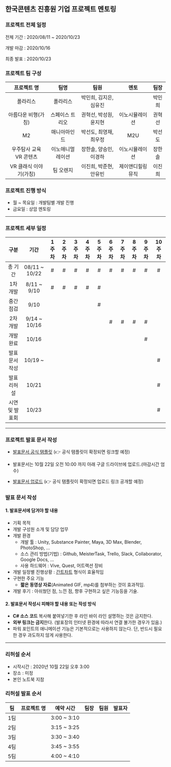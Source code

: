 ## 한국콘텐츠 진흥원 기업 프로젝트 멘토링

### 프로젝트 전체 일정

전체 기간 : 2020/08/11 ~ 2020/10/23

개발 마감 : 2020/10/16

최종 발표 : 2020/10/23

### 프로젝트 팀 구성

|     **프로젝트 명**     |     **팀명**     |        **팀원**        |     **멘토**     | **팀장** |
| :---------------------: | :--------------: | :--------------------: | :--------------: | :------: |
|        폴라리스         |     폴라리스     | 박민희, 김지은, 심유진 |                  |  박민희  |
|   아름다운 비행(가칭)   | 스페이스 트리오  | 권혁선, 박성원, 윤지현 |  이노시뮬레이션  |  권혁선  |
|           M2            |   매니아마인드   | 박선도, 최영재, 최우정 |       M2U        |  박선도  |
| 우주탐사 교육 VR 콘텐츠 | 이노애니멀레이션 | 장한솔, 양승민, 이경하 |  이노시뮬레이션  |  장한솔  |
| VR 클래식 이야기(가칭)  |    팀 오렌지     | 이진희, 박준현, 안유빈 | 제이앤디힐링뮤직 |  이진희  |

### 프로젝트 진행 방식

* 월 ~ 목요일 : 개발팀별 개발 진행
* 금요일 : 상암 멘토링

---

### 프로젝트 세부 일정

|      구분      |     기간      | 1주차 | 2주차 | 3주차 | 4주차 | 5주차 | 6주차 | 7주차 | 8주차 | 9주차 | 10주차 |
| :------------: | :-----------: | :---: | :---: | :---: | :---: | :---: | :---: | :---: | :---: | :---: | :----: |
|    총 기간     | 08/11 ~ 10/22 |   #   |   #   |   #   |   #   |   #   |   #   |   #   |   #   |   #   |   #    |
|    1차 개발    |  8/11 ~ 9/10  |   #   |   #   |   #   |   #   |   #   |       |       |       |       |        |
|   중간 점검    |     9/10      |       |       |       |       |   #   |       |       |       |       |        |
|    2차 개발    | 9/14 ~ 10/16  |       |       |       |       |       |   #   |   #   |   #   |   #   |        |
|   개발 완료    |     10/16     |       |       |       |       |       |       |       |       |   #   |        |
| 발표문서 작성  |    10/19 ~    |       |       |       |       |       |       |       |       |       |   #    |
|  발표 리허설   |     10/21     |       |       |       |       |       |       |       |       |       |   #    |
| 시연 및 발표회 |     10/23     |       |       |       |       |       |       |       |       |       |   #    |

---

### 프로젝트 발표 문서 작성

- [발표문서 공식 탬플릿](https://#) (:point_right: 공식 탬플릿이 확정되면 링크할 예정)

- 발표문서는 10월 22일 오전 10:00 까지 아래 구글 드라이브에 업로드.(마감시간 엄수)

- [발표문서 업로드](https://#) (:point_right: 공식 탬플릿이 확정되면 업로드 링크 공개할 예정)

### 발표 문서 작성

#### 1. 발표문서에 담겨야 할 내용

   - 기획 목적
   - 개발 구성원 소개 및 담당 업무
   - 개발 환경
     - 개발 툴 : Unity, Substance Painter, Maya, 3D Max, Blender, PhotoShop, ...
     - 소스 관리 방법(기법) : Github, MeisterTask, Trello, Slack, Collaborator, Google Docs, ...
     - 사용 하드웨어 : Vive, Quest, 어트랙션 장비
   - 개발 일정별 진행상황 : [간트차트](https://ko.wikipedia.org/wiki/간트_차트) 형식이 효율적임
   - 구현한 주요 기능
     - **짧은 동영상 자료**(Animated GIF, mp4)를 첨부하는 것이 효과적임.
   - 개발 후기 : 아쉬웠던 점, 느낀 점, 향후 구현하고 싶은 기능등을 기술.

#### 2. 발표문서 작성시 피해야 할 내용 또는 작성 방식

   - **C# 소스 코드** 복사해 붙여넣기한 후 라인 바이 라인 설명하는 것은 금지한다.
   - **외부 링크는 금지**한다. (발표장의 인터넷 환경에 따라서 연결 불가한 경우가 있음.)
   - 파워 포인트의 애니메이션 기능은 기본적으로는 사용하지 않는다. 단, 반드시 필요한 경우 과도하지 않게 사용한다.

---

### 리허설 순서

  - 시작시간 : 2020년 10월 22일 오후 3:00
  - 장소 : 미정
  - 본인 노트북 지참

### 리허설 발표 순서

|  팀   | 프로젝트 명 |  예약 시간  | 팀장  | 팀원  | 발표자 |
| :---: | :---------- | :---------: | :---: | :---: | :----: |
|  1팀  |             | 3:00 ~ 3:10 |       |       |        |
|  2팀  |             | 3:15 ~ 3:25 |       |       |        |
|  3팀  |             | 3:30 ~ 3:40 |       |       |        |
|  4팀  |             | 3:45 ~ 3:55 |       |       |        |
|  5팀  |             | 4:00 ~ 4:10 |       |       |        |